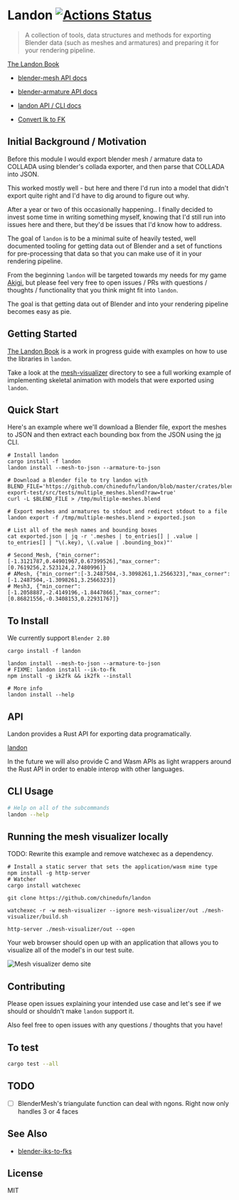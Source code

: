 Landon [![Actions Status](https://github.com/chinedufn/landon/workflows/ci/badge.svg)](https://github.com/chinedufn/landon/actions)
===============

> A collection of tools, data structures and methods for exporting Blender data (such as meshes and armatures) and preparing it for your rendering pipeline.

[The Landon Book](https://chinedufn.github.io/landon/)

- [blender-mesh API docs](https://chinedufn.github.io/landon/api/blender_mesh)

- [blender-armature API docs](https://chinedufn.github.io/landon/api/blender_armature)

- [landon API / CLI docs](https://docs.rs/landon/badge.svg)

- [Convert Ik to FK](/crates/iks-to-fks)

## Initial Background / Motivation

Before this module I would export blender mesh / armature data to COLLADA using blender's collada exporter,
and then parse that COLLADA into JSON.

This worked mostly well - but here and there I'd run into a model that didn't export quite right and I'd have to dig
around to figure out why.

After a year or two of this occasionally happening.. I finally decided to invest some time in writing something myself,
knowing that I'd still run into issues here and there, but they'd be issues that I'd know how to address.

The goal of `landon` is to be a minimal suite of heavily tested, well documented tooling
for getting data out of Blender and a set of functions for pre-processing that data so that you can
make use of it in your rendering pipeline.

From the beginning `landon` will be targeted towards my needs for my game [Akigi](https://akigi.com), but please
feel very free to open issues / PRs with questions / thoughts / functionality that you think might fit into `landon`.

The goal is that getting data out of Blender and into your rendering pipeline becomes easy as pie.

## Getting Started

[The Landon Book](https://chinedufn.github.io/landon/) is a work in progress guide with examples on how to use the libraries
in `landon`.

Take a look at the [mesh-visualizer](/mesh-visualizer) directory to see a full working example of implementing skeletal
animation with models that were exported using `landon`.

## Quick Start

Here's an example where we'll download a Blender file, export the meshes to JSON and then extract each bounding box from
the JSON using the [jq](https://stedolan.github.io/jq/) CLI.

```
# Install landon
cargo install -f landon
landon install --mesh-to-json --armature-to-json

# Download a Blender file to try landon with
BLEND_FILE='https://github.com/chinedufn/landon/blob/master/crates/blender-export-test/src/tests/multiple_meshes.blend?raw=true'
curl -L $BLEND_FILE > /tmp/multiple-meshes.blend

# Export meshes and armatures to stdout and redirect stdout to a file
landon export -f /tmp/multiple-meshes.blend > exported.json

# List all of the mesh names and bounding boxes
cat exported.json | jq -r '.meshes | to_entries[] | .value | to_entries[] | "\(.key), \(.value | .bounding_box)"'

# Second_Mesh, {"min_corner":[-1.3121787,0.44901967,0.67399526],"max_corner":[0.7619256,2.523124,2.7480996]}
# AMesh, {"min_corner":[-3.2487504,-3.3098261,1.2566323],"max_corner":[-1.2487504,-1.3098261,3.2566323]}
# Mesh3, {"min_corner":[-1.2058887,-2.4149196,-1.8447866],"max_corner":[0.86821556,-0.3408153,0.22931767]}
```

## To Install

We currently support `Blender 2.80`

```
cargo install -f landon

landon install --mesh-to-json --armature-to-json
# FIXME: landon install --ik-to-fk
npm install -g ik2fk && ik2fk --install

# More info
landon install --help
```

## API

Landon provides a Rust API for exporting data programatically. 

[landon](https://docs.rs/landon)

In the future we will also provide C and Wasm APIs as light wrappers around the Rust API in order
to enable interop with other languages.


## CLI Usage

```sh
# Help on all of the subcommands
landon --help
```

## Running the mesh visualizer locally

TODO: Rewrite this example and remove watchexec as a dependency.

```
# Install a static server that sets the application/wasm mime type
npm install -g http-server
# Watcher
cargo install watchexec

git clone https://github.com/chinedufn/landon

watchexec -r -w mesh-visualizer --ignore mesh-visualizer/out ./mesh-visualizer/build.sh

http-server ./mesh-visualizer/out --open
```

Your web browser should open up with an application that allows you to visualize all of the model's in our test suite.

![Mesh visualizer demo site](/images/mesh-visualizer-example.gif)

## Contributing

Please open issues explaining your intended use case and let's see if we should or shouldn't make `landon` support it.

Also feel free to open issues with any questions / thoughts that you have!

## To test

```sh
cargo test --all
```

## TODO

- [ ] BlenderMesh's triangulate function can deal with ngons. Right now only handles 3 or 4 faces

## See Also

- [blender-iks-to-fks](https://github.com/chinedufn/blender-iks-to-fks)

## License

MIT
